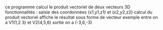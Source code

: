   ce programme calcul le produit vectoriel de deux vecteurs 3D
  fonctionnalités :
  saisie des coordonnées (x1,y1,z1) et (x2,y2,z2)
  calcul du produit vectoriel 
  affiche le résultat sous forme de vecteur 
  exemple 
  entre on a V1(1,2 3) et V2(4,5,6)
  sortie on a (-3,6,-3)
  
